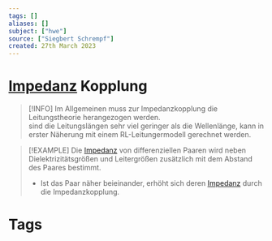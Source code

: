 ```yaml
---
tags: []
aliases: []
subject: ["hwe"]
source: ["Siegbert Schrempf"]
created: 27th March 2023
---
```


# [Impedanz](../Elektrodynamik/Impedanz.md) Kopplung

> [!INFO] Im Allgemeinen muss zur Impedanzkopplung die Leitungstheorie herangezogen werden.  
> sind die Leitungslängen sehr viel geringer als die Wellenlänge, kann in erster Näherung mit einem RL-Leitungermodell gerechnet werden. 

> [!EXAMPLE] Die [Impedanz](../Elektrodynamik/Impedanz.md) von differenziellen Paaren wird neben Dielektrizitätsgrößen und Leitergrößen zusätzlich mit dem Abstand des Paares bestimmt.
> - Ist das Paar näher beieinander, erhöht sich deren [Impedanz](../Elektrodynamik/Impedanz.md) durch die Impedanzkopplung.

# Tags